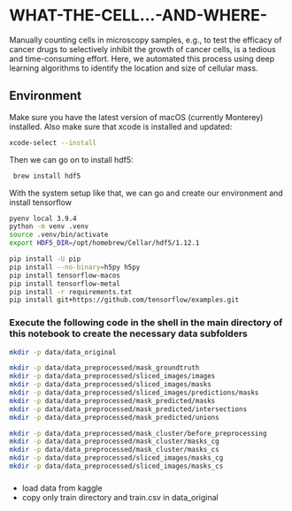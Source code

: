 # WHAT-THE-CELL...-AND-WHERE-
Manually counting cells in microscopy samples, e.g., to test the efficacy of cancer drugs to selectively inhibit the growth of cancer cells, is a tedious and time-consuming effort. Here, we automated this process using deep learning algorithms to identify the location and size of cellular mass.


## Environment
Make sure you have the latest version of macOS (currently Monterey) installed.
Also make sure that xcode is installed and updated: 

```BASH
xcode-select --install
```

Then we can go on to install hdf5:

```BASH
 brew install hdf5
```
With the system setup like that, we can go and create our environment and install tensorflow

```BASH
pyenv local 3.9.4
python -m venv .venv
source .venv/bin/activate
export HDF5_DIR=/opt/homebrew/Cellar/hdf5/1.12.1

pip install -U pip
pip install --no-binary=h5py h5py
pip install tensorflow-macos
pip install tensorflow-metal
pip install -r requirements.txt
pip install git+https://github.com/tensorflow/examples.git
```

### Execute the following code in the shell in the main directory of this notebook to create the necessary data subfolders

```BASH
mkdir -p data/data_original

mkdir -p data/data_preprocessed/mask_groundtruth
mkdir -p data/data_preprocessed/sliced_images/images
mkdir -p data/data_preprocessed/sliced_images/masks
mkdir -p data/data_preprocessed/sliced_images/predictions/masks
mkdir -p data/data_preprocessed/mask_predicted/masks
mkdir -p data/data_preprocessed/mask_predicted/intersections
mkdir -p data/data_preprocessed/mask_predicted/unions

mkdir -p data/data_preprocessed/mask_cluster/before_preprocessing
mkdir -p data/data_preprocessed/mask_cluster/masks_cg
mkdir -p data/data_preprocessed/mask_cluster/masks_cs
mkdir -p data/data_preprocessed/sliced_images/masks_cg
mkdir -p data/data_preprocessed/sliced_images/masks_cs
```
###

* load data from kaggle
* copy only train directory and train.csv in data_original
